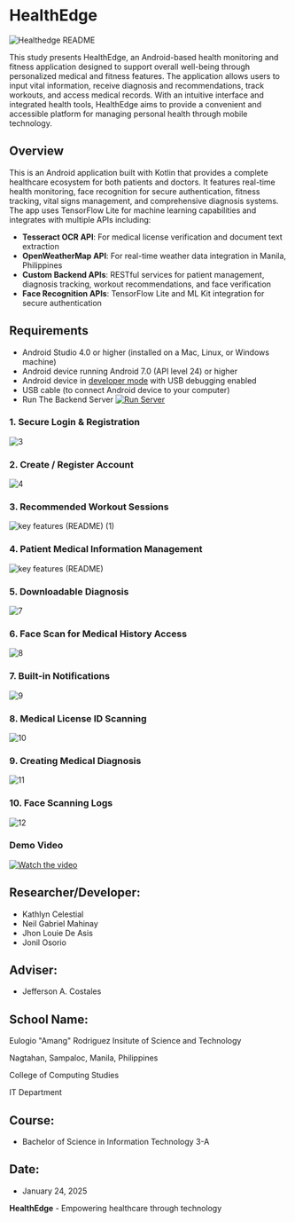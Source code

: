 # HealthEdge
![Healthedge README](https://github.com/user-attachments/assets/eec7d10f-4ddb-4499-a7db-66be695160b0)


This study presents HealthEdge, an Android-based health monitoring and fitness application designed to support overall well-being through personalized medical and fitness features. The application allows users to input vital information, receive diagnosis and recommendations, track workouts, and access medical records. With an intuitive interface and integrated health tools, HealthEdge aims to provide a convenient and accessible platform for managing personal health through mobile technology.

## Overview
This is an Android application built with Kotlin that provides a complete healthcare ecosystem for both patients and doctors. It features real-time health monitoring, face recognition for secure authentication, fitness tracking, vital signs management, and comprehensive diagnosis systems. The app uses TensorFlow Lite for machine learning capabilities and integrates with multiple APIs including:

- **Tesseract OCR API**: For medical license verification and document text extraction
- **OpenWeatherMap API**: For real-time weather data integration in Manila, Philippines
- **Custom Backend APIs**: RESTful services for patient management, diagnosis tracking, workout recommendations, and face verification
- **Face Recognition APIs**: TensorFlow Lite and ML Kit integration for secure authentication

## Requirements
*   Android Studio 4.0 or higher (installed on a Mac, Linux, or Windows machine)
*   Android device running Android 7.0 (API level 24) or higher
*   Android device in [developer mode](https://developer.android.com/studio/debug/dev-options) with USB debugging enabled
*   USB cable (to connect Android device to your computer)
*   Run The Backend Server [![Run Server](https://img.shields.io/badge/Start%20Backend-Click%20Here-brightgreen?style=for-the-badge)](https://github.com/neilmahinay021/Healthedge)

### 1. Secure Login & Registration

![3](https://github.com/user-attachments/assets/9e9249db-fc71-4202-9a53-ba730a7fbc36)


### 2. Create / Register Account
![4](https://github.com/user-attachments/assets/af914689-2cb2-4d2a-9903-c871630e75f6)


### 3. Recommended Workout Sessions
![key features (README) (1)](https://github.com/user-attachments/assets/b89953e8-f551-403d-87e2-ea3255ca5397)



### 4. Patient Medical Information Management
![key features (README)](https://github.com/user-attachments/assets/09668b87-8cc9-444a-ad52-21fbfd11e1b9)



### 5. Downloadable Diagnosis
![7](https://github.com/user-attachments/assets/e56ff89d-c043-4627-bb92-1f948b77ba89)



### 6. Face Scan for Medical History Access
![8](https://github.com/user-attachments/assets/a86f7b80-3511-42d2-9e97-3e97c6ca9ad2)



### 7. Built-in Notifications
![9](https://github.com/user-attachments/assets/655eea2d-da05-4361-a90b-ed510e44a9e9)


### 8. Medical License ID Scanning
![10](https://github.com/user-attachments/assets/9349b3ec-eac2-4b51-8df7-58058d412f32)



### 9. Creating Medical Diagnosis
![11](https://github.com/user-attachments/assets/3f49ffe0-aa3f-445f-867d-0b722ac66602)



### 10. Face Scanning Logs
![12](https://github.com/user-attachments/assets/8458cfb8-1ade-41d5-b876-af2fed1a4dce)


### Demo Video

[![Watch the video](https://img.shields.io/badge/Watch-Demo-red?logo=youtube)](https://youtu.be/HKcnV6dLN1E)

## Researcher/Developer:
* Kathlyn Celestial
* Neil Gabriel Mahinay
* Jhon Louie De Asis
* Jonil Osorio

## Adviser: 
* Jefferson A. Costales

## School Name:
Eulogio "Amang" Rodriguez Insitute of Science and Technology

Nagtahan, Sampaloc, Manila, Philippines

College of Computing Studies

IT Department

## Course: 
* Bachelor of Science in Information Technology 3-A

## Date: 
* January 24, 2025



**HealthEdge** - Empowering healthcare through technology
